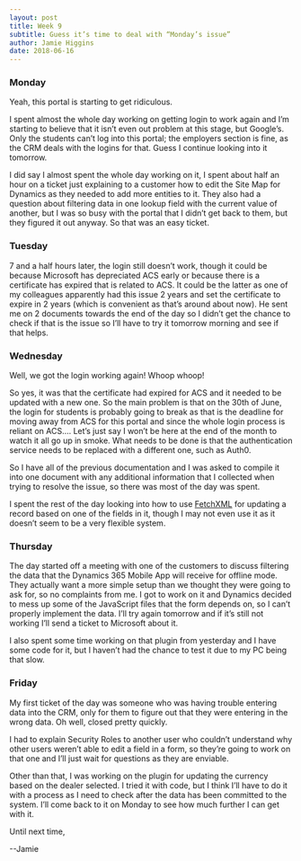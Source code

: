 ```yaml
---
layout: post
title: Week 9
subtitle: Guess it’s time to deal with “Monday’s issue”
author: Jamie Higgins
date: 2018-06-16
---
```


### Monday

Yeah, this portal is starting to get ridiculous.

I spent almost the whole day working on getting login to work again and I’m starting to believe that it isn’t even out problem at this stage, but Google’s. Only the students can’t log into this portal; the employers section is fine, as the CRM deals with the logins for that. Guess I continue looking into it tomorrow.

I did say I almost spent the whole day working on it, I spent about half an hour on a ticket just explaining to a customer how to edit the Site Map for Dynamics as they needed to add more entities to it. They also had a question about filtering data in one lookup field with the current value of another, but I was so busy with the portal that I didn’t get back to them, but they figured it out anyway. So that was an easy ticket.

### Tuesday

7 and a half hours later, the login still doesn’t work, though it could be because Microsoft has depreciated ACS early or because there is a certificate has expired that is related to ACS. It could be the latter as one of my colleagues apparently had this issue 2 years and set the certificate to expire in 2 years (which is convenient as that’s around about now). He sent me on 2 documents towards the end of the day so I didn’t get the chance to check if that is the issue so I’ll have to try it tomorrow morning and see if that helps.

### Wednesday

Well, we got the login working again! Whoop whoop!

So yes, it was that the certificate had expired for ACS and it needed to be updated with a new one. So the main problem is that on the 30th of June, the login for students is probably going to break as that is the deadline for moving away from ACS for this portal and since the whole login process is reliant on ACS…. Let’s just say I won’t be here at the end of the month to watch it all go up in smoke. What needs to be done is that the authentication service needs to be replaced with a different one, such as Auth0.

So I have all of the previous documentation and I was asked to compile it into one document with any additional information that I collected when trying to resolve the issue, so there was most of the day was spent.

I spent the rest of the day looking into how to use [FetchXML]( https://docs.microsoft.com/en-us/dynamics365/customer-engagement/developer/org-service/build-queries-fetchxml) for updating a record based on one of the fields in it, though I may not even use it as it doesn’t seem to be a very flexible system.

### Thursday

The day started off a meeting with one of the customers to discuss filtering the data that the Dynamics 365 Mobile App will receive for offline mode. They actually want a more simple setup than we thought they were going to ask for, so no complaints from me. I got to work on it and Dynamics decided to mess up some of the JavaScript files that the form depends on, so I can’t properly implement the data. I’ll try again tomorrow and if it’s still not working I’ll send a ticket to Microsoft about it.

I also spent some time working on that plugin from yesterday and I have some code for it, but I haven’t had the chance to test it due to my PC being that slow.

### Friday

My first ticket of the day was someone who was having trouble entering data into the CRM, only for them to figure out that they were entering in the wrong data. Oh well, closed pretty quickly.

I had to explain Security Roles to another user who couldn’t understand why other users weren’t able to edit a field in a form, so they’re going to work on that one and I’ll just wait for questions as they are enviable.

Other than that, I was working on the plugin for updating the currency based on the dealer selected. I tried it with code, but I think I’ll have to do it with a process as I need to check after the data has been committed to the system. I’ll come back to it on Monday to see how much further I can get with it.

Until next time,

--Jamie